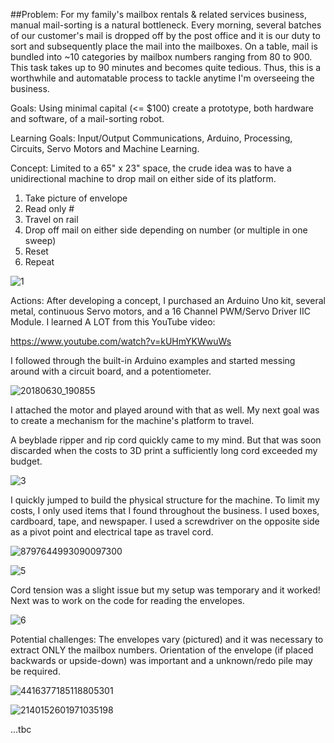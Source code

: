 ##Problem:
For my family's mailbox rentals & related services business, manual mail-sorting is a natural bottleneck. Every morning, several batches of our customer's mail is dropped off by the post office and it is our duty to sort and subsequently place the mail into the mailboxes. On a table, mail is bundled into ~10 categories by mailbox numbers ranging from 80 to 900. This task takes up to 90 minutes and becomes quite tedious. Thus, this is a worthwhile and automatable process to tackle anytime I'm overseeing the business.

Goals:
Using minimal capital (<= $100) create a prototype, both hardware and software, of a mail-sorting robot.

Learning Goals:
Input/Output Communications, Arduino, Processing, Circuits, Servo Motors and Machine Learning.

Concept:
Limited to a 65" x 23" space, the crude idea was to have a unidirectional machine to drop mail on either side of its platform.
1. Take picture of envelope
2. Read only #
3. Travel on rail
4. Drop off mail on either side depending on number (or multiple in one sweep)
5. Reset
6. Repeat

![1](https://user-images.githubusercontent.com/42861174/66092295-6532b380-e540-11e9-82d3-ac05c5bf04f9.jpg)

Actions:
After developing a concept, I purchased an Arduino Uno kit, several metal, continuous Servo motors, and a 16 Channel PWM/Servo Driver IIC Module. I learned A LOT from this YouTube video:

https://www.youtube.com/watch?v=kUHmYKWwuWs

I followed through the built-in Arduino examples and started messing around with a circuit board, and a potentiometer.

![20180630_190855](https://user-images.githubusercontent.com/42861174/66090645-31a05b00-e539-11e9-9e4e-02d72b20647f.jpg)

I attached the motor and played around with that as well. My next goal was to create a mechanism for the machine's platform to travel. 

A beyblade ripper and rip cord quickly came to my mind. But that was soon discarded when the costs to 3D print a sufficiently long cord exceeded my budget. 

![3](https://user-images.githubusercontent.com/42861174/66092299-6663e080-e540-11e9-8b4c-c6d10b074075.jpg)

I quickly jumped to build the physical structure for the machine. To limit my costs, I only used items that I found throughout the business. I used boxes, cardboard, tape, and newspaper. I used a screwdriver on the opposite side as a pivot point and electrical tape as travel cord. 

![8797644993090097300](https://user-images.githubusercontent.com/42861174/66091173-8e9d1080-e53b-11e9-81bc-7048e00f03b8.jpg)

![5](https://user-images.githubusercontent.com/42861174/66091505-e5efb080-e53c-11e9-8c39-281fae5c5bf3.jpg)

Cord tension was a slight issue but my setup was temporary and it worked! Next was to work on the code for reading the envelopes. 

![6](https://user-images.githubusercontent.com/42861174/66091510-e7b97400-e53c-11e9-832e-e3560512192a.jpg)

Potential challenges: The envelopes vary (pictured) and it was necessary to extract ONLY the mailbox numbers. Orientation of the envelope (if placed backwards or upside-down) was important and a unknown/redo pile may be required.

![4416377185118805301](https://user-images.githubusercontent.com/42861174/66090675-48df4880-e539-11e9-993b-9b49bad32c12.jpg)

![2140152601971035198](https://user-images.githubusercontent.com/42861174/66090677-4b41a280-e539-11e9-95c2-57fe9d0bd54a.jpg)

...tbc

